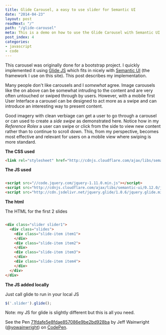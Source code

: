 ```yaml
---
title: Glide Carousel, a easy to use slider for Semantic UI
date: "2014-04-23"
layout: post
readNext: "/"
path: "/glide-carousel"
meta: This is a demo on how to use the Glide Carousel with Semantic UI
post_index: 4
categories:
- javascript
- code
---
```


This carousel was originally done for a bootstrap project. I quickly implemented it using [Glide JS](http://jedrzejchalubek.com/glide/) which fits in nicely with [Semantic UI](http://semantic-ui.com/) (the framework I use on this site). This post describes my implementation.

Many people don't like carousels and I _somewhat_ agree. Image carousels like the on above can be somewhat intruding to the content and are very often untouched or swiped through by users. However, with a mobile first User Interface a carousel can be designed to act more as a swipe and can introduce an interesting way to present content.

Good imagery with clean verbiage can get a user to go through a carousel or can used to create a _side swipe_ as demonstrated here. Notice how in my _Reference Rolex_ a user can swipe or click from the side to view new content rather than to continue to scroll down. This, from my perspective, becomes most effective and relevant for users on a mobile view where swiping is more standard.

**The CSS used**
```html
<link rel="stylesheet" href="http://cdnjs.cloudflare.com/ajax/libs/semantic-ui/0.12.0/css/semantic.min.css"/>
```

**The JS used**
```html

<script src="//code.jquery.com/jquery-1.11.0.min.js"></script>
<script src="http://cdnjs.cloudflare.com/ajax/libs/semantic-ui/0.12.0/javascript<ntic.min.js"></script>
<script src="http://cdn.jsdelivr.net/jquery.glide/1.0.6/jquery.glide.min.js"></script>

```

**The html**

The HTML for the first 2 slides

```html

<div class="slider slider1">
  <div class="slides">
    <div class="slide-item item1">
    </div>
    <div class="slide-item item2">
    </div>
    <div class="slide-item item3">
    </div>
    <div class="slide-item item4">
    </div>
  </div>
</div>

```

**The JS added locally**

Just call glide to run in your local JS
```javascript
$('.slider').glide();
```

Note: my JS for glide is slightly different but this is all you need.

<div class="code-sample">
    <p styles="min-height: 300px;" data-height="268" data-theme-id="0" data-slug-hash="71fdafe5e8fdae857086e9be2bd928ba" data-default-tab="result" data-user="yowainwright" class='codepen'>See the Pen <a href='http://codepen.io/yowainwright/pen/71fdafe5e8fdae857086e9be2bd928ba/'>71fdafe5e8fdae857086e9be2bd928ba</a> by Jeff Wainwright (<a href='http://codepen.io/yowainwright'>@yowainwright</a>) on <a href='http://codepen.io'>CodePen</a>.</p>
	<script async src="//assets.codepen.io/assets/embed/ei.js"></script>
</div>
